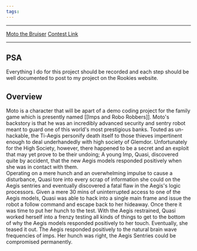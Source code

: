 ```yaml
---
tags:
---
```

---
[Moto the Bruiser](https://www.therookies.co/entries/19476)
[Contest Link](https://www.therookies.co/contests/groups/adobe-substance-3d-robot-challenge/entries?page=1)

---
## PSA
Everything I do for this project should be recorded and each step should be well documented to post to my project on the Rookies website.

## Overview
Moto is a character that will be apart of a demo coding project for the family game which is presently named [[Imps and Robo Robbers]].  Moto's backstory is that he was an incredibly advanced security and sentry robot meant to guard one of this world's most prestigious banks. 
Touted as un-hackable, the Ti-Aegis personify death itself to those thieves impertinent enough to deal underhandedly with high society of Glemdor.  Unfortunately for the High Society, however, there happened to be a secret and an exploit that may yet prove to be their undoing; A young Imp, Quasi, discovered quite by accident, that the new Aegis models responded positively when she was in contact with them.  
Operating on a mere hunch and an overwhelming impulse to cause a disturbance, Quasi tore into every scrap of information she could on the Aegis sentries and eventually discovered a fatal flaw in the Aegis's logic processors. Given a mere 30 mins of uninterrupted access to one of the Aegis models, Quasi was able to hack into a single main frame and issue the robot a follow command and escape back to her hideaway. Once there it was time to put her hunch to the test. With the Aegis restrained, Quasi worked herself into a frenzy testing all kinds of things to get to the bottom of why the Aegis models responded positively to her touch.  Eventually, she teased it out.  The Aegis responded positively to the natural brain wave frequencies of imps.  Her hunch was right, the Aegis Sentries could be compromised permanently.

